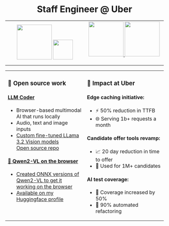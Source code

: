<h1 align="center">Staff Engineer @ Uber</h1>
<table width="100%" align="center">
    <td width="50%" align="center">
      <img width="111" src="https://img.shields.io/badge/TypeScript-007ACC?style=for-the-badge&logo=typescript&logoColor=white"/>
      <img width="62.5" src="https://img.shields.io/badge/Go-00ADD8?style=for-the-badge&logo=go&logoColor=white"/>
    </td>
    <td width="50%" align="center">
      <a href="https://linkedin.com/in/pauldufour">
        <img width="111" src="https://img.shields.io/static/v1?style=for-the-badge&message=LinkedIn&color=0A66C2&logo=LinkedIn&logoColor=FFFFFF&label=" />
      </a>
      <a href="https://threads.net/pauldufour">
        <img width="111" src="https://img.shields.io/static/v1?style=for-the-badge&message=Threads&color=000000&logo=Threads&logoColor=FFFFFF&label=" />
      </a>
      &nbsp;&nbsp;&nbsp;&nbsp;&nbsp;
      &nbsp;&nbsp;&nbsp;&nbsp;&nbsp;
    </td>
  </tr>
</table>
<table width="100%" align="center">
  <tr>
    <td width="50%" valign="top">
      <h3>🚀 Open source work</h3>
      <h4><a href="https://github.com/pdufour/llm-coder">LLM Coder</a></h4>
      <ul>
        <li>Browser-based multimodal AI that runs locally</li>
        <li>Audio, text and image inputs</li>
        <li><a href="https://huggingface.co/pdufour/Llama-3.2-11B-Vision-Instruct-WebSight">Custom fine-tuned LLama 3.2 Vision models</a></li>
        <a href="https://github.com/pdufour/llm-coder">Open source repo</a>
      </ul>
      <h4><a href="https://huggingface.co/pdufour/Qwen2-VL-2B-Instruct-ONNX-Q4-F16">🎯 Qwen2-VL on the browser</h4>
      <ul>
        <li>Created ONNX versions of Qwen2-VL to get it working on the browser</li>
        <li>Available on my <a href="https://huggingface.co/pdufour/Qwen2-VL-2B-Instruct-ONNX-Q4-F16">Huggingface profile</a></li>
      </ul>
    </td>
    <td width="50%" valign="top">
      <h3>💼 Impact at Uber</h3>
      <h4>Edge caching initiative:</h4>
      <ul>
        <li>⚡️ 50% reduction in TTFB</li>
        <li>🌐 Serving 1b+ requests a month</li>
      </ul>
      <h4>Candidate offer tools revamp:</h4>
      <ul>
        <li>📈 20 day reduction in time to offer</li>
        <li>👥 Used for 1M+ candidates</li>
      </ul>
      <h4>AI test coverage:</h4>
      <ul>
        <li>🎯 Coverage increased by 50%</li>
        <li>🔄 90% automated refactoring</li>
      </ul>
    </td>
  </tr>
</table>
